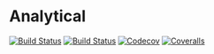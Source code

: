 # Analytical

[![Build Status](https://travis-ci.com/jmurga/Analytical.jl.svg?branch=master)](https://travis-ci.com/jmurga/Analytical.jl)
[![Build Status](https://ci.appveyor.com/api/projects/status/github/jmurga/Analytical.jl?svg=true)](https://ci.appveyor.com/project/jmurga/Analytical-jl)
[![Codecov](https://codecov.io/gh/jmurga/Analytical.jl/branch/master/graph/badge.svg)](https://codecov.io/gh/jmurga/Analytical.jl)
[![Coveralls](https://coveralls.io/repos/github/jmurga/Analytical.jl/badge.svg?branch=master)](https://coveralls.io/github/jmurga/Analytical.jl?branch=master)
